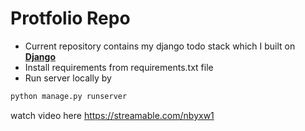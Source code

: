 # Protfolio Repo  
* Current repository contains my django todo stack which I built on **[Django](https://www.djangoproject.com/)**  
* Install requirements from requirements.txt file
* Run server locally by 
```python 
python manage.py runserver
```

watch video here https://streamable.com/nbyxw1
